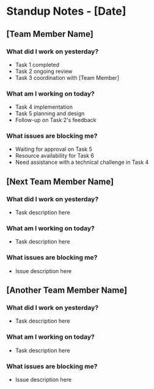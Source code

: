 # Standup Notes - [Date]

## [Team Member Name]
### What did I work on yesterday?
- Task 1 completed
- Task 2 ongoing review
- Task 3 coordination with [Team Member]

### What am I working on today?
- Task 4 implementation
- Task 5 planning and design
- Follow-up on Task 2's feedback

### What issues are blocking me?
- Waiting for approval on Task 5
- Resource availability for Task 6
- Need assistance with a technical challenge in Task 4

## [Next Team Member Name]
### What did I work on yesterday?
- Task description here

### What am I working on today?
- Task description here

### What issues are blocking me?
- Issue description here

## [Another Team Member Name]
### What did I work on yesterday?
- Task description here

### What am I working on today?
- Task description here

### What issues are blocking me?
- Issue description here

